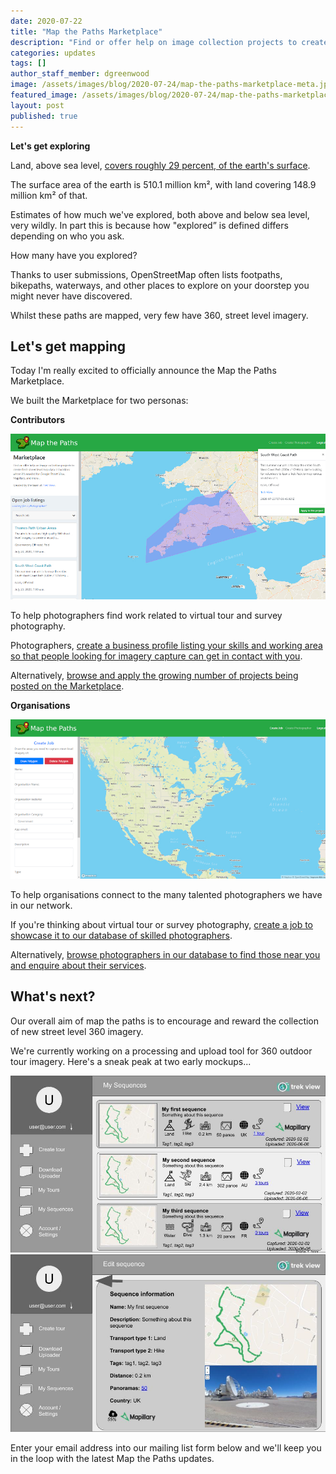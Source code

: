 ```yaml
---
date: 2020-07-22
title: "Map the Paths Marketplace"
description: "Find or offer help on image collection projects to create fresh street level map data in locations where it's needed for Google Street View, Mapillary, and more..."
categories: updates
tags: []
author_staff_member: dgreenwood
image: /assets/images/blog/2020-07-24/map-the-paths-marketplace-meta.jpg
featured_image: /assets/images/blog/2020-07-24/map-the-paths-marketplace-sm.jpg
layout: post
published: true
---
```


**Let's get exploring**

Land, above sea level, [covers roughly 29 percent, of the earth's surface](https://www.usgs.gov/special-topic/water-science-school/science/how-much-water-there-earth?qt-science_center_objects=0#qt-science_center_objects).

The surface area of the earth is 510.1 million km², with land covering 148.9 million km² of that.

Estimates of how much we've explored, both above and below sea level, very wildly. In part this is because how "explored” is defined differs depending on who you ask.

How many have you explored?

Thanks to user submissions, OpenStreetMap often lists footpaths, bikepaths, waterways, and other places to explore on your doorstep you might never have discovered.

Whilst these paths are mapped, very few have 360, street level imagery.

## Let's get mapping

Today I'm really excited to officially announce the Map the Paths Marketplace.

We built the Marketplace for two personas:

**Contributors**

<img class="img-fluid" src="/assets/images/blog/2020-07-24/map-the-paths-marketplace-sm.jpg" alt="Map the Paths Marketplace" title="Map the Paths Marketplace" />

To help photographers find work related to virtual tour and survey photography.

Photographers, [create a business profile listing your skills and working area so that people looking for imagery capture can get in contact with you](https://www.mapthepaths.com/marketplace/hire/create).

Alternatively, [browse and apply the growing number of projects being posted on the Marketplace](https://www.mapthepaths.com/marketplace/jobs/list).

**Organisations**

<img class="img-fluid" src="/assets/images/blog/2020-07-24/map-the-paths-marketplace-create.jpg" alt="Map the Paths Create a Job" title="Map the Paths Create a Job" />

To help organisations connect to the many talented photographers we have in our network.

If you're thinking about virtual tour or survey photography, [create a job to showcase it to our database of skilled photographers](https://www.mapthepaths.com/marketplace/jobs/create).

Alternatively, [browse photographers in our database to find those near you and enquire about their services](https://www.mapthepaths.com/marketplace/hire/list).

## What's next?

Our overall aim of map the paths is to encourage and reward the collection of new street level 360 imagery.

We're currently working on a processing and upload tool for 360 outdoor tour imagery. Here's a sneak peak at two early mockups...

<img class="img-fluid" src="/assets/images/blog/2020-07-24/map-the-paths-v2-mockup-1.jpg" alt="Map the Paths Create v2 Simple Mockup 1" title="Map the Paths Create v2 Simple Mockup 1" />

<img class="img-fluid" src="/assets/images/blog/2020-07-24/map-the-paths-v2-mockup-2.jpg" alt="Map the Paths Create v2 Simple Mockup 2" title="Map the Paths Create v2 Simple Mockup 2" />

Enter your email address into our mailing list form below and we'll keep you in the loop with the latest Map the Paths updates.